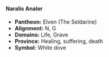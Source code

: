#### Naralis Analor
- **Pantheon:** Elven (The Seldarine)
- **Alignment:** N, G
- **Domains:** Life, Grave
- **Province:** Healing, suffering, death
- **Symbol:** White dove